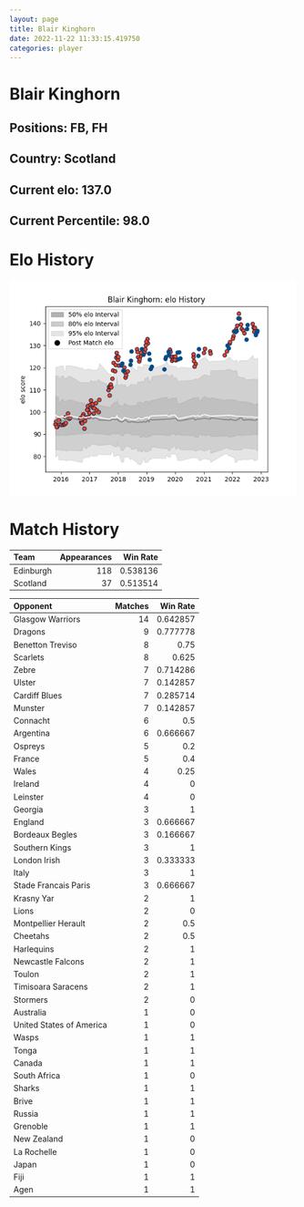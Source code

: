 ```yaml
---  
layout: page  
title: Blair Kinghorn  
date: 2022-11-22 11:33:15.419750  
categories: player  
---
```

# Blair Kinghorn

## Positions: FB, FH

## Country: Scotland

## Current elo: 137.0

## Current Percentile: 98.0

# Elo History


![elo history](history_BlairKinghorn.png)
# Match History


| Team      |   Appearances |   Win Rate |
|:----------|--------------:|-----------:|
| Edinburgh |           118 |   0.538136 |
| Scotland  |            37 |   0.513514 |

| Opponent                 |   Matches |   Win Rate |
|:-------------------------|----------:|-----------:|
| Glasgow Warriors         |        14 |   0.642857 |
| Dragons                  |         9 |   0.777778 |
| Benetton Treviso         |         8 |   0.75     |
| Scarlets                 |         8 |   0.625    |
| Zebre                    |         7 |   0.714286 |
| Ulster                   |         7 |   0.142857 |
| Cardiff Blues            |         7 |   0.285714 |
| Munster                  |         7 |   0.142857 |
| Connacht                 |         6 |   0.5      |
| Argentina                |         6 |   0.666667 |
| Ospreys                  |         5 |   0.2      |
| France                   |         5 |   0.4      |
| Wales                    |         4 |   0.25     |
| Ireland                  |         4 |   0        |
| Leinster                 |         4 |   0        |
| Georgia                  |         3 |   1        |
| England                  |         3 |   0.666667 |
| Bordeaux Begles          |         3 |   0.166667 |
| Southern Kings           |         3 |   1        |
| London Irish             |         3 |   0.333333 |
| Italy                    |         3 |   1        |
| Stade Francais Paris     |         3 |   0.666667 |
| Krasny Yar               |         2 |   1        |
| Lions                    |         2 |   0        |
| Montpellier Herault      |         2 |   0.5      |
| Cheetahs                 |         2 |   0.5      |
| Harlequins               |         2 |   1        |
| Newcastle Falcons        |         2 |   1        |
| Toulon                   |         2 |   1        |
| Timisoara Saracens       |         2 |   1        |
| Stormers                 |         2 |   0        |
| Australia                |         1 |   0        |
| United States of America |         1 |   0        |
| Wasps                    |         1 |   1        |
| Tonga                    |         1 |   1        |
| Canada                   |         1 |   1        |
| South Africa             |         1 |   0        |
| Sharks                   |         1 |   1        |
| Brive                    |         1 |   1        |
| Russia                   |         1 |   1        |
| Grenoble                 |         1 |   1        |
| New Zealand              |         1 |   0        |
| La Rochelle              |         1 |   0        |
| Japan                    |         1 |   0        |
| Fiji                     |         1 |   1        |
| Agen                     |         1 |   1        |